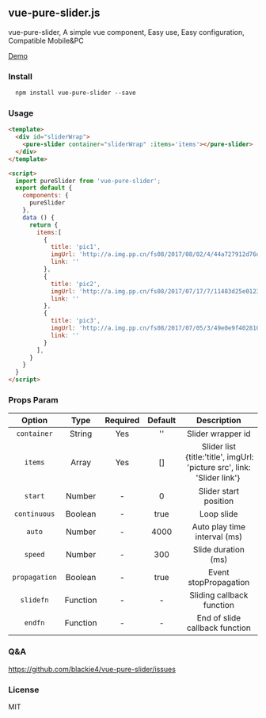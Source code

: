 ## vue-pure-slider.js

vue-pure-slider, A simple vue component, Easy use, Easy configuration, Compatible Mobile&PC

[Demo](http://kuscript.com/vue-pure-slider/index.html)

### Install

```html
  npm install vue-pure-slider --save
```

### Usage

```html
<template>
  <div id="sliderWrap">
    <pure-slider container="sliderWrap" :items='items'></pure-slider>
  </div>
</template>

<script>
  import pureSlider from 'vue-pure-slider';
  export default {
    components: {
      pureSlider
    },
    data () {
      return {
        items:[
          {
            title: 'pic1',
            imgUrl: 'http://a.img.pp.cn/fs08/2017/08/02/4/44a727912d76dbb47a34e29fc4f70582.jpg',
            link: ''
          },
          {
            title: 'pic2',
            imgUrl: 'http://a.img.pp.cn/fs08/2017/07/17/7/11483d25e0123fdd3a66f38a9b788fdd.jpg',
            link: ''
          },
          {
            title: 'pic3',
            imgUrl: 'http://a.img.pp.cn/fs08/2017/07/05/3/49e0e9f402810f641dde7900599c00f4.jpg',
            link: ''
          }
        ],
      }
    }
  }
</script>
```

### Props Param
<table width="100%">
  <thead>
    <tr>
      <th width="15%">Option</th>
      <th width="15%">Type</th>
      <th width="15%">Required</th>
      <th width="15%">Default</th>
      <th width="40%">Description</th>
    </tr>
  </thead>
  <tbody>
    <tr align="center">
      <td><code>container</code></td>
      <td>String</td>
      <td>Yes</td>
      <td>''</td>
      <td>Slider wrapper id</td>
    </tr>
    <tr align="center">
      <td><code>items</code></td>
      <td>Array</td>
      <td>Yes</td>
      <td>[]</td>
      <td>Slider list｛title:'title', imgUrl: 'picture src', link: 'Slider link'｝</td>
    </tr>
    <tr align="center">
      <td><code>start</code></td>
      <td>Number</td>
      <td>-</td>
      <td>0</td>
      <td>Slider start position</td>
    </tr>
    <tr align="center">
      <td><code>continuous</code></td>
      <td>Boolean</td>
      <td>-</td>
      <td>true</td>
      <td>Loop slide</td>
    </tr>
    <tr align="center">
      <td><code>auto</code></td>
      <td>Number</td>
      <td>-</td>
      <td>4000</td>
      <td>Auto play time interval (ms)</td>
    </tr>
    <tr align="center">
      <td><code>speed</code></td>
      <td>Number</td>
      <td>-</td>
      <td>300</td>
      <td>Slide duration (ms)</td>
    </tr>
    <tr align="center">
      <td><code>propagation</code></td>
      <td>Boolean</td>
      <td>-</td>
      <td>true</td>
      <td>Event stopPropagation</td>
    </tr>
    <tr align="center">
      <td><code>slidefn</code></td>
      <td>Function</td>
      <td>-</td>
      <td>-</td>
      <td>Sliding callback function</td>
    </tr>
    <tr align="center">
      <td><code>endfn</code></td>
      <td>Function</td>
      <td>-</td>
      <td>-</td>
      <td>End of slide callback function</td>
    </tr>
  </tbody>
</table>

### Q&A
https://github.com/blackie4/vue-pure-slider/issues

### License
MIT
